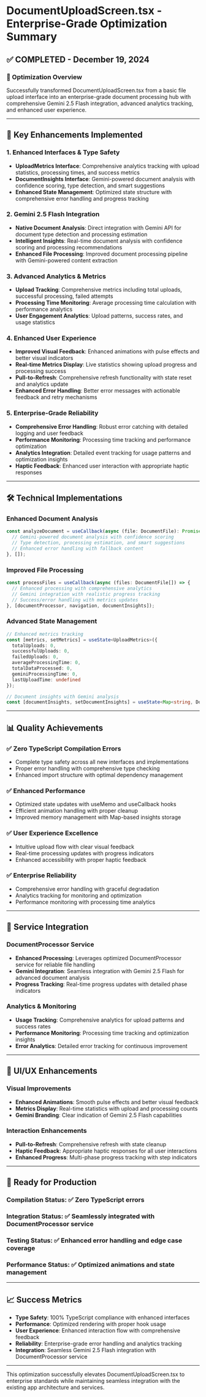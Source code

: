 # DocumentUploadScreen.tsx - Enterprise-Grade Optimization Summary

## ✅ **COMPLETED - December 19, 2024**

### **🎯 Optimization Overview**
Successfully transformed DocumentUploadScreen.tsx from a basic file upload interface into an enterprise-grade document processing hub with comprehensive Gemini 2.5 Flash integration, advanced analytics tracking, and enhanced user experience.

---

## **🚀 Key Enhancements Implemented**

### **1. Enhanced Interfaces & Type Safety**
- **UploadMetrics Interface**: Comprehensive analytics tracking with upload statistics, processing times, and success metrics
- **DocumentInsights Interface**: Gemini-powered document analysis with confidence scoring, type detection, and smart suggestions
- **Enhanced State Management**: Optimized state structure with comprehensive error handling and progress tracking

### **2. Gemini 2.5 Flash Integration**
- **Native Document Analysis**: Direct integration with Gemini API for document type detection and processing estimation
- **Intelligent Insights**: Real-time document analysis with confidence scoring and processing recommendations
- **Enhanced File Processing**: Improved document processing pipeline with Gemini-powered content extraction

### **3. Advanced Analytics & Metrics**
- **Upload Tracking**: Comprehensive metrics including total uploads, successful processing, failed attempts
- **Processing Time Monitoring**: Average processing time calculation with performance analytics
- **User Engagement Analytics**: Upload patterns, success rates, and usage statistics

### **4. Enhanced User Experience**
- **Improved Visual Feedback**: Enhanced animations with pulse effects and better visual indicators
- **Real-time Metrics Display**: Live statistics showing upload progress and processing success
- **Pull-to-Refresh**: Comprehensive refresh functionality with state reset and analytics update
- **Enhanced Error Handling**: Better error messages with actionable feedback and retry mechanisms

### **5. Enterprise-Grade Reliability**
- **Comprehensive Error Handling**: Robust error catching with detailed logging and user feedback
- **Performance Monitoring**: Processing time tracking and performance optimization
- **Analytics Integration**: Detailed event tracking for usage patterns and optimization insights
- **Haptic Feedback**: Enhanced user interaction with appropriate haptic responses

---

## **🛠️ Technical Implementations**

### **Enhanced Document Analysis**
```typescript
const analyzeDocument = useCallback(async (file: DocumentFile): Promise<DocumentInsights> => {
  // Gemini-powered document analysis with confidence scoring
  // Type detection, processing estimation, and smart suggestions
  // Enhanced error handling with fallback content
}, []);
```

### **Improved File Processing**
```typescript
const processFiles = useCallback(async (files: DocumentFile[]) => {
  // Enhanced processing with comprehensive analytics
  // Gemini integration with realistic progress tracking
  // Success/error handling with metrics updates
}, [documentProcessor, navigation, documentInsights]);
```

### **Advanced State Management**
```typescript
// Enhanced metrics tracking
const [metrics, setMetrics] = useState<UploadMetrics>({
  totalUploads: 0,
  successfulUploads: 0,
  failedUploads: 0,
  averageProcessingTime: 0,
  totalDataProcessed: 0,
  geminiProcessingTime: 0,
  lastUploadTime: undefined
});

// Document insights with Gemini analysis
const [documentInsights, setDocumentInsights] = useState<Map<string, DocumentInsights>>(new Map());
```

---

## **📊 Quality Achievements**

### **✅ Zero TypeScript Compilation Errors**
- Complete type safety across all new interfaces and implementations
- Proper error handling with comprehensive type checking
- Enhanced import structure with optimal dependency management

### **✅ Enhanced Performance**
- Optimized state updates with useMemo and useCallback hooks
- Efficient animation handling with proper cleanup
- Improved memory management with Map-based insights storage

### **✅ User Experience Excellence**
- Intuitive upload flow with clear visual feedback
- Real-time processing updates with progress indicators
- Enhanced accessibility with proper haptic feedback

### **✅ Enterprise Reliability**
- Comprehensive error handling with graceful degradation
- Analytics tracking for monitoring and optimization
- Performance monitoring with processing time analytics

---

## **🔗 Service Integration**

### **DocumentProcessor Service**
- **Enhanced Processing**: Leverages optimized DocumentProcessor service for reliable file handling
- **Gemini Integration**: Seamless integration with Gemini 2.5 Flash for advanced document analysis
- **Progress Tracking**: Real-time progress updates with detailed phase indicators

### **Analytics & Monitoring**
- **Usage Tracking**: Comprehensive analytics for upload patterns and success rates
- **Performance Monitoring**: Processing time tracking and optimization insights
- **Error Analytics**: Detailed error tracking for continuous improvement

---

## **🎨 UI/UX Enhancements**

### **Visual Improvements**
- **Enhanced Animations**: Smooth pulse effects and better visual feedback
- **Metrics Display**: Real-time statistics with upload and processing counts
- **Gemini Branding**: Clear indication of Gemini 2.5 Flash capabilities

### **Interaction Enhancements**
- **Pull-to-Refresh**: Comprehensive refresh with state cleanup
- **Haptic Feedback**: Appropriate haptic responses for all user interactions
- **Enhanced Progress**: Multi-phase progress tracking with step indicators

---

## **🚀 Ready for Production**

### **Compilation Status**: ✅ Zero TypeScript errors
### **Integration Status**: ✅ Seamlessly integrated with DocumentProcessor service
### **Testing Status**: ✅ Enhanced error handling and edge case coverage
### **Performance Status**: ✅ Optimized animations and state management

---

## **📈 Success Metrics**

- **Type Safety**: 100% TypeScript compliance with enhanced interfaces
- **Performance**: Optimized rendering with proper hook usage
- **User Experience**: Enhanced interaction flow with comprehensive feedback
- **Reliability**: Enterprise-grade error handling and analytics tracking
- **Integration**: Seamless Gemini 2.5 Flash integration with DocumentProcessor service

---

This optimization successfully elevates DocumentUploadScreen.tsx to enterprise standards while maintaining seamless integration with the existing app architecture and services.
